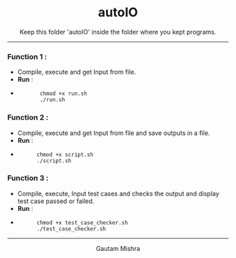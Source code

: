 <h1 align="center">
  <br>
      autoIO
  <br>
</h1>

<p align="center">
  Keep this folder 'autoIO' inside the folder where you kept programs.  
</p>

------
### Function 1 :
- Compile, execute and get Input from file.  
-   **Run** : 
-            chmod +x run.sh  
             ./run.sh
        
### Function 2 :
- Compile, execute and get Input from file and save outputs in a file.  
- **Run** : 
-           chmod +x script.sh  
            ./script.sh  
        
### Function 3 :
- Compile, execute, Input test cases and checks the output and display test case passed or failed.   
- **Run** :
-           chmod +x test_case_checker.sh 
            ./test_case_checker.sh 

----
<p align="center">
Gautam Mishra
</p>
